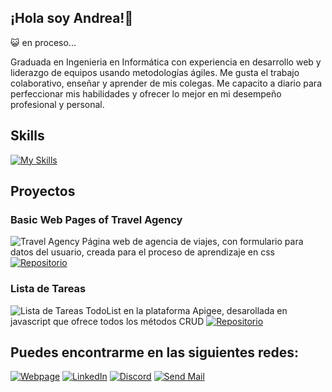 ## ¡Hola soy Andrea!👋

<!--
**mendozandy/mendozandy** is a ✨ _special_ ✨ repository because its `README.md` (this file) appears on your GitHub profile.

Here are some ideas to get you started:

- 🔭 I’m currently working on ...
- 🌱 I’m currently learning ...
- 👯 I’m looking to collaborate on ...
- 🤔 I’m looking for help with ...
- 💬 Ask me about ...
- 📫 How to reach me: ...
- 😄 Pronouns: ...
- ⚡ Fun fact: ...
-->

😺 en proceso...

Graduada en Ingenieria en Informática con experiencia en desarrollo web y liderazgo de equipos usando metodologías ágiles. Me gusta el trabajo colaborativo, enseñar y aprender de mis colegas. Me capacito a diario para perfeccionar mis habilidades y ofrecer lo mejor en mi desempeño profesional y personal.

## Skills

[![My Skills](https://skillicons.dev/icons?i=js,html,css,nodejs,pug,postman,mysql,spring,figma,aws,git,github,idea,jenkins)](https://skillicons.dev)


## Proyectos

### Basic Web Pages of Travel Agency
![Travel Agency](![image](https://github.com/mendozandy/mendozandy/assets/88110252/c16cf23f-4d08-4501-b859-4be0c1aba50c))
Página web de agencia de viajes, con formulario para datos del usuario, creada para el proceso de aprendizaje en css
[![Repositorio](https://img.shields.io/badge/Repositorio-URL-blue)](https://github.com/mendozandy/Basic-web-pages-of-travel-agency)

### Lista de Tareas
![Lista de Tareas](https://your-image-url.png)
TodoList en la plataforma Apigee, desarollada en javascript que ofrece todos los métodos CRUD
[![Repositorio](https://img.shields.io/badge/Repositorio-URL-blue)](https://github.com/mendozandy/API-Proxy-ToDoListJS)

## Puedes encontrarme en las siguientes redes:

[![Webpage](https://img.shields.io/badge/Github-URL-blue)](https://github.com/mendozandy/)
[![LinkedIn](https://img.shields.io/badge/LinkedIn-URL-blue)](https://www.linkedin.com/in/andrea-ag%C3%BCero-mendoza-463769209/)
[![Discord](https://img.shields.io/badge/Discord-URL-blue)](Anstrid#1088)
[![Send Mail](https://img.shields.io/badge/Mail-URL-blue)](mailto:anndrea1295@gmail.com)
